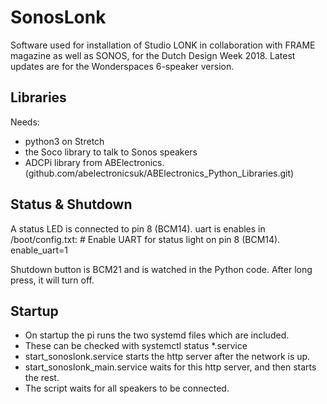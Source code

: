 # SonosLonk

Software used for installation of Studio LONK in collaboration with FRAME magazine as well as SONOS, for the Dutch Design Week 2018.
Latest updates are for the Wonderspaces 6-speaker version.

## Libraries
Needs:
* python3 on Stretch
* the Soco library to talk to Sonos speakers
* ADCPi library from ABElectronics. (github.com/abelectronicsuk/ABElectronics_Python_Libraries.git)

## Status & Shutdown
A status LED is connected to pin 8 (BCM14). uart is enables in /boot/config.txt:
	# Enable UART for status light on pin 8 (BCM14).
	enable_uart=1

Shutdown button is BCM21 and is watched in the Python code. After long press, it will turn off.

## Startup
* On startup the pi runs the two systemd files which are included.
* These can be checked with systemctl status *.service
* start_sonoslonk.service starts the http server after the network is up.
* start_sonoslonk_main.service waits for this http server, and then starts the rest.
* The script waits for all speakers to be connected.